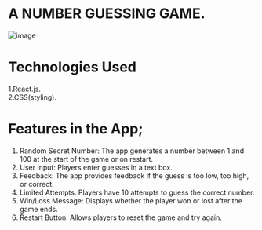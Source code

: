 # A NUMBER GUESSING GAME.

![image](https://github.com/user-attachments/assets/6a704ec4-8114-419e-90c1-57ff2e53fba6)

# Technologies Used
1.React.js. <br>
2.CSS(styling). <br>

# Features in the App;

1.  Random Secret Number: The app generates a number between 1 and 100 at the start of the game or on restart.
2. User Input: Players enter guesses in a text box.
3. Feedback: The app provides feedback if the guess is too low, too high, or correct.
4. Limited Attempts: Players have 10 attempts to guess the correct number.
5. Win/Loss Message: Displays whether the player won or lost after the game ends.
6. Restart Button: Allows players to reset the game and try again.
